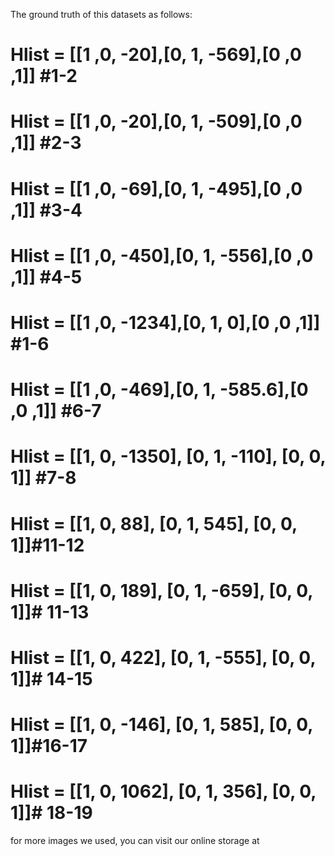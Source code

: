 The ground truth of this datasets as follows:
# Hlist = [[1 ,0, -20],[0, 1, -569],[0 ,0 ,1]] #1-2
# Hlist = [[1 ,0, -20],[0, 1, -509],[0 ,0 ,1]] #2-3
# Hlist = [[1 ,0, -69],[0, 1, -495],[0 ,0 ,1]] #3-4
# Hlist = [[1 ,0, -450],[0, 1, -556],[0 ,0 ,1]] #4-5
# Hlist = [[1 ,0, -1234],[0, 1, 0],[0 ,0 ,1]] #1-6
# Hlist = [[1 ,0, -469],[0, 1, -585.6],[0 ,0 ,1]] #6-7
# Hlist = [[1, 0, -1350], [0, 1, -110], [0, 0, 1]] #7-8

# Hlist = [[1, 0, 88], [0, 1, 545], [0, 0, 1]]#11-12
# Hlist = [[1, 0, 189], [0, 1, -659], [0, 0, 1]]# 11-13
# Hlist = [[1, 0, 422], [0, 1, -555], [0, 0, 1]]# 14-15
# Hlist = [[1, 0, -146], [0, 1, 585], [0, 0, 1]]#16-17
# Hlist = [[1, 0, 1062], [0, 1, 356], [0, 0, 1]]# 18-19

for more images we used, you can visit our online storage at 
